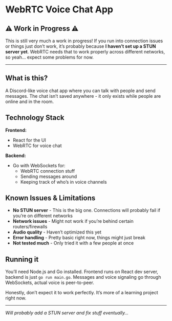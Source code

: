 # WebRTC Voice Chat App

## ⚠️ **Work in Progress** ⚠️

This is still very much a work in progress! If you run into connection issues or things just don’t work, it’s probably because **I haven’t set up a STUN server yet**. WebRTC needs that to work properly across different networks, so yeah… expect some problems for now.

-----

## What is this?

A Discord-like voice chat app where you can talk with people and send messages. The chat isn’t saved anywhere - it only exists while people are online and in the room.

## Technology Stack

**Frontend:**

- React for the UI
- WebRTC for voice chat

**Backend:**

- Go with WebSockets for:
  - WebRTC connection stuff
  - Sending messages around
  - Keeping track of who’s in voice channels

## Known Issues & Limitations

- **No STUN server** - This is the big one. Connections will probably fail if you’re on different networks
- **Network issues** - Might not work if you’re behind certain routers/firewalls
- **Audio quality** - Haven’t optimized this yet
- **Error handling** - Pretty basic right now, things might just break
- **Not tested much** - Only tried it with a few people at once

## Running it

You’ll need Node.js and Go installed. Frontend runs on React dev server, backend is just `go run main.go`. Messages and voice signaling go through WebSockets, actual voice is peer-to-peer.

Honestly, don’t expect it to work perfectly. It’s more of a learning project right now.

-----

*Will probably add a STUN server and fix stuff eventually…*
